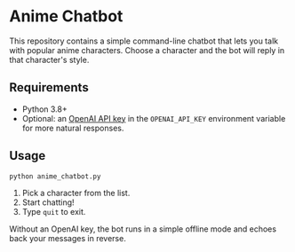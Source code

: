 # Anime Chatbot

This repository contains a simple command-line chatbot that lets you talk with popular anime characters. Choose a character and the bot will reply in that character's style.

## Requirements

- Python 3.8+
- Optional: an [OpenAI API key](https://platform.openai.com/) in the `OPENAI_API_KEY` environment variable for more natural responses.

## Usage

```bash
python anime_chatbot.py
```

1. Pick a character from the list.
2. Start chatting!
3. Type `quit` to exit.

Without an OpenAI key, the bot runs in a simple offline mode and echoes back your messages in reverse.
